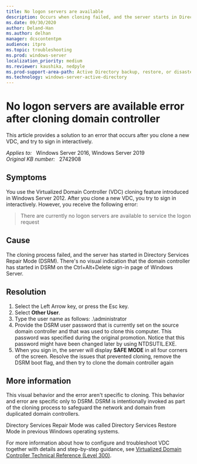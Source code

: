 ```yaml
---
title: No logon servers are available
description: Occurs when cloning failed, and the server starts in Directory Services Repair Mode (DSRM). There's no visual indication that the domain controller has started in DSRM.
ms.date: 09/30/2020
author: Deland-Han 
ms.author: delhan
manager: dcscontentpm
audience: itpro
ms.topic: troubleshooting
ms.prod: windows-server
localization_priority: medium
ms.reviewer: kaushika, nedpyle
ms.prod-support-area-path: Active Directory backup, restore, or disaster recovery
ms.technology: windows-server-active-directory
---
```

# No logon servers are available error after cloning domain controller

This article provides a solution to an error that occurs after you clone a new VDC, and try to sign in interactively.

_Applies to:_ &nbsp; Windows Server 2016, Windows Server 2019  
_Original KB number:_ &nbsp; 2742908

## Symptoms

You use the Virtualized Domain Controller (VDC) cloning feature introduced in Windows Server 2012. After you clone a new VDC, you try to sign in interactively. However, you receive the following error:
> There are currently no logon servers are available to service the logon request

## Cause

The cloning process failed, and the server has started in Directory Services Repair Mode (DSRM). There's no visual indication that the domain controller has started in DSRM on the Ctrl+Alt+Delete sign-in page of Windows Server.

## Resolution

1. Select the Left Arrow key, or press the Esc key.
2. Select **Other User**.
3. Type the user name as follows: .\administrator
4. Provide the DSRM user password that is currently set on the source domain controller and that was used to clone this computer. This password was specified during the original promotion. Notice that this password might have been changed later by using NTDSUTIL.EXE.
5. When you sign in, the server will display **SAFE MODE** in all four corners of the screen. Resolve the issues that prevented cloning, remove the DSRM boot flag, and then try to clone the domain controller again

## More information

This visual behavior and the error aren't specific to cloning. This behavior and error are specific only to DSRM. DSRM is intentionally invoked as part of the cloning process to safeguard the network and domain from duplicated domain controllers.

Directory Services Repair Mode was called Directory Services Restore Mode in previous Windows operating systems.

For more information about how to configure and troubleshoot VDC together with details and step-by-step guidance, see [Virtualized Domain Controller Technical Reference (Level 300)](/windows-server/identity/ad-ds/deploy/virtual-dc/virtualized-domain-controller-technical-reference--level-300-).

